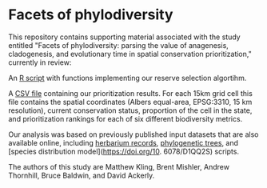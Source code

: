 # Facets of phylodiversity

This repository contains supporting material associated with the study entitled "Facets of phylodiversity: parsing the value of anagenesis, cladogenesis, and evolutionary time in spatial conservation prioritization," currently in review:

An [R script](prioritize.R) with functions implementing our reserve selection algortihm.

A [CSV file](rankings.csv) containing our prioritization results. For each 15km grid cell this file contains the spatial coordinates (Albers equal-area, EPSG:3310, 15 km resolution), current conservation status, proportion of the cell in the state, and prioritization rankings for each of six different biodiversity metrics.

Our analysis was based on previously published input datasets that are also available online, including [herbarium records](https://doi.org/10.6078/D1KX0V), [phylogenetic trees](https://doi.org/10.6078/D1VD4P), and [species distribution model](https://doi.org/10. 6078/D1QQ2S) scripts.

The authors of this study are Matthew Kling, Brent Mishler, Andrew Thornhill, Bruce Baldwin, and David Ackerly.
